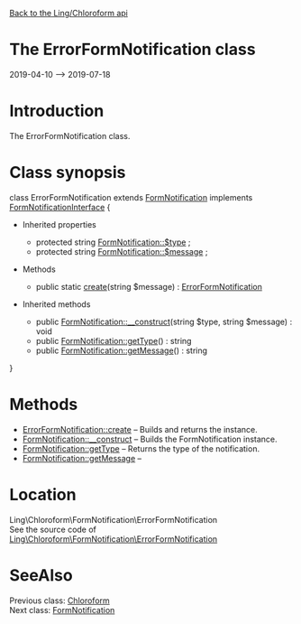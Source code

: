 [Back to the Ling/Chloroform api](https://github.com/lingtalfi/Chloroform/blob/master/doc/api/Ling/Chloroform.md)



The ErrorFormNotification class
================
2019-04-10 --> 2019-07-18






Introduction
============

The ErrorFormNotification class.



Class synopsis
==============


class <span class="pl-k">ErrorFormNotification</span> extends [FormNotification](https://github.com/lingtalfi/Chloroform/blob/master/doc/api/Ling/Chloroform/FormNotification/FormNotification.md) implements [FormNotificationInterface](https://github.com/lingtalfi/Chloroform/blob/master/doc/api/Ling/Chloroform/FormNotification/FormNotificationInterface.md) {

- Inherited properties
    - protected string [FormNotification::$type](#property-type) ;
    - protected string [FormNotification::$message](#property-message) ;

- Methods
    - public static [create](https://github.com/lingtalfi/Chloroform/blob/master/doc/api/Ling/Chloroform/FormNotification/ErrorFormNotification/create.md)(string $message) : [ErrorFormNotification](https://github.com/lingtalfi/Chloroform/blob/master/doc/api/Ling/Chloroform/FormNotification/ErrorFormNotification.md)

- Inherited methods
    - public [FormNotification::__construct](https://github.com/lingtalfi/Chloroform/blob/master/doc/api/Ling/Chloroform/FormNotification/FormNotification/__construct.md)(string $type, string $message) : void
    - public [FormNotification::getType](https://github.com/lingtalfi/Chloroform/blob/master/doc/api/Ling/Chloroform/FormNotification/FormNotification/getType.md)() : string
    - public [FormNotification::getMessage](https://github.com/lingtalfi/Chloroform/blob/master/doc/api/Ling/Chloroform/FormNotification/FormNotification/getMessage.md)() : string

}






Methods
==============

- [ErrorFormNotification::create](https://github.com/lingtalfi/Chloroform/blob/master/doc/api/Ling/Chloroform/FormNotification/ErrorFormNotification/create.md) &ndash; Builds and returns the instance.
- [FormNotification::__construct](https://github.com/lingtalfi/Chloroform/blob/master/doc/api/Ling/Chloroform/FormNotification/FormNotification/__construct.md) &ndash; Builds the FormNotification instance.
- [FormNotification::getType](https://github.com/lingtalfi/Chloroform/blob/master/doc/api/Ling/Chloroform/FormNotification/FormNotification/getType.md) &ndash; Returns the type of the notification.
- [FormNotification::getMessage](https://github.com/lingtalfi/Chloroform/blob/master/doc/api/Ling/Chloroform/FormNotification/FormNotification/getMessage.md) &ndash; 





Location
=============
Ling\Chloroform\FormNotification\ErrorFormNotification<br>
See the source code of [Ling\Chloroform\FormNotification\ErrorFormNotification](https://github.com/lingtalfi/Chloroform/blob/master/FormNotification/ErrorFormNotification.php)



SeeAlso
==============
Previous class: [Chloroform](https://github.com/lingtalfi/Chloroform/blob/master/doc/api/Ling/Chloroform/Form/Chloroform.md)<br>Next class: [FormNotification](https://github.com/lingtalfi/Chloroform/blob/master/doc/api/Ling/Chloroform/FormNotification/FormNotification.md)<br>

